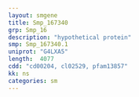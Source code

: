 ```yaml
---
layout: smgene
title: Smp_167340
grp: Smp_16
description: "hypothetical protein"
smp: Smp_167340.1
uniprot: "G4LXA5"
length:  4077
cdd: "cd00204, cl02529, pfam13857"
kk: ns
categories: sm
---
```

